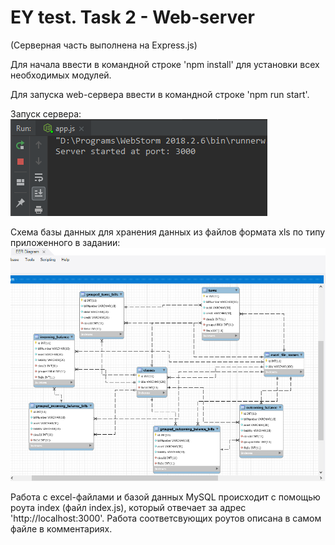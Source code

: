 # EY test. Task 2 - Web-server
(Серверная часть выполнена на Express.js)

Для начала ввести в командной строке 'npm install' для установки всех необходимых модулей.

Для запуска web-сервера ввести в командной строке 'npm run start'.

Запуск сервера:
![](https://github.com/archibald2406/EY-test-task2-Web-server/blob/master/screenshots/1.png)

Схема базы данных для хранения данных из файлов формата xls по типу приложенного в задании:
![](https://github.com/archibald2406/EY-test-task2-Web-server/blob/master/screenshots/2.png)

Работа с excel-файлами и базой данных MySQL происходит с помощью роута index (файл index.js),
который отвечает за адрес 'http://localhost:3000'. Работа соответсвующих роутов описана
в самом файле в комментариях.

